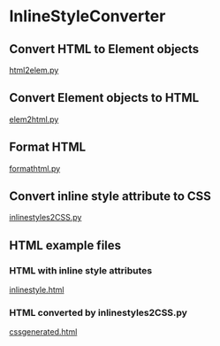 # InlineStyleConverter

## Convert HTML to Element objects

<a href="https://github.com/p--q/InlineStyleConverter/blob/master/InlineStyleConverter/src/html2elem.py">html2elem.py</a>

##  Convert Element objects to HTML

<a href="https://github.com/p--q/InlineStyleConverter/blob/master/InlineStyleConverter/src/elem2html.py">elem2html.py
</a>

## Format HTML

<a href="https://github.com/p--q/InlineStyleConverter/blob/master/InlineStyleConverter/src/formathtml.py">formathtml.py
</a>

## Convert inline style attribute to CSS

<a href="https://github.com/p--q/InlineStyleConverter/blob/master/InlineStyleConverter/src/inlinestyles2CSS.py">inlinestyles2CSS.py
</a>

## HTML example files

### HTML with inline style attributes

<a href="https://github.com/p--q/InlineStyleConverter/blob/master/InlineStyleConverter/src/inlinestyle.html">inlinestyle.html
</a>

### HTML converted by inlinestyles2CSS.py

<a href="https://github.com/p--q/InlineStyleConverter/blob/master/InlineStyleConverter/src/cssgenerated.html">cssgenerated.html
</a>
